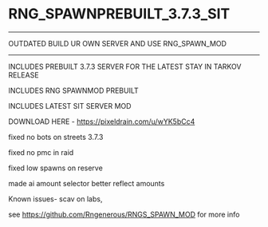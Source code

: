 # RNG_SPAWNPREBUILT_3.7.3_SIT
------------------------------------

OUTDATED 
BUILD UR OWN SERVER AND USE RNG_SPAWN_MOD









-------------------------------------------------------------------
INCLUDES PREBUILT 3.7.3 SERVER FOR THE LATEST STAY IN TARKOV RELEASE 

INCLUDES RNG SPAWNMOD PREBUILT 

INCLUDES LATEST SIT SERVER MOD

DOWNLOAD HERE - https://pixeldrain.com/u/wYK5bCc4

fixed no bots on streets 3.7.3

fixed no pmc in raid 

fixed low spawns on reserve 

made ai amount selector better reflect amounts


Known issues- scav on labs, 










see https://github.com/Rngenerous/RNGS_SPAWN_MOD for more info 
